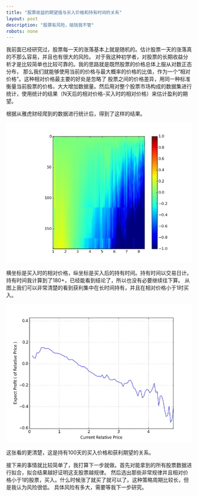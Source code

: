 ```yaml
---
title: "股票收益的期望值与买入价格和持有时间的关系"
layout: post
description: "股票有风险，赔钱我不管"
robots: none
---
```


我前面已经研究过，股票每一天的涨落基本上就是随机的。估计股票一天的涨落真的不那么容易，并且也有很大的风险。
对于我这种初学者，对股票的长期收益分析才是比较简单也比较可靠的。我的思路就是既然股票的价格总体上服从对数正态分布，
那么我们就能够使用当前的价格与最大概率的价格的比值，作为一个“相对价格”。这种相对价格最主要的好处是忽略了
股票之间的价格差异，用同一种标准衡量当前股票的价格，大大增加数据量。然后用对整个股票市场构成的数据集进行
统计，使用统计的结果（N天后的相对价格-买入时的相对价格）来估计盈利的期望。

根据从雅虎财经爬到的数据进行统计后，得到了这样的结果。

![img](https://raw.githubusercontent.com/StupidCodeGenerator/StupidCodeGenerator.github.io/master/images/ExpectedProfit.png)

横坐标是买入时的相对价格，纵坐标是买入后的持有时间。持有时间以交易日计。持有时间我计算到了180+，已经能看到结论了，所以也没有必要继续往下算。
从图上我们可以非常清楚的看到获利集中在长时间持有，并且在相对价格小于1时买入。

![img](https://raw.githubusercontent.com/StupidCodeGenerator/StupidCodeGenerator.github.io/master/images/ExpectedProfitAfterNDays.png)

这张看的更清楚，这是持有100天的买入价格和获利期望的关系。

接下来的事情就比较简单了，我打算下一步就做。首先对能拿到的所有股票数据进行拟合，拟合结果越好证明这支股票越规律。
然后选出那些非常规律并且相对价格小于1的股票，买入。什么时候涨了就买了就可以了。这种策略周期比较长，但是我认为风险很低。
具体风险有多大，需要等我下一步研究。